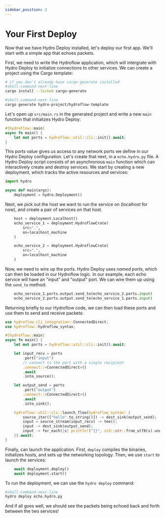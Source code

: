 ```yaml
---
sidebar_position: 3
---
```


# Your First Deploy
Now that we have Hydro Deploy installed, let's deploy our first app. We'll start with a simple app that echoes packets.

First, we need to write the Hydroflow application, which will intergrate with Hydro Deploy to initialize connections to other services. We can create a project using the Cargo template:

```bash
# if you don't already have cargo-generate installed
#shell-command-next-line
cargo install --locked cargo-generate

#shell-command-next-line
cargo generate hydro-project/hydroflow-template
```

Let's open up `src/main.rs` in the generated project and write a new `main` function that initializes Hydro Deploy:

```rust
#[hydroflow::main]
async fn main() {
    let mut ports = hydroflow::util::cli::init().await;
}
```

This ports value gives us access to any network ports we define in our Hydro Deploy configuration. Let's create that next, in a `echo.hydro.py` file. A Hydro Deploy script consists of an asynchronous `main` function which can interactively create and destroy services. We start by creating a new deployment, which tracks the active resources and services:

```python
import hydro

async def main(args):
    deployment = hydro.Deployment()
```

Next, we pick out the host we want to run the service on (localhost for now), and create a pair of services on that host.

```python
    host = deployment.Localhost()
    echo_service_1 = deployment.HydroflowCrate(
        src=".",
        on=localhost_machine
    )

    echo_service_2 = deployment.HydroflowCrate(
        src=".",
        on=localhost_machine
    )
```

Now, we need to wire up the ports. Hydro Deploy uses _named ports_, which can then be loaded in our Hydroflow logic. In our example, each echo service will have an "input" and "output" port. We can wire them up using the `send_to` method:

```python
    echo_service_1.ports.output.send_to(echo_service_2.ports.input)
    echo_service_2.ports.output.send_to(echo_service_1.ports.input)
```

Returning briefly to our Hydroflow code, we can then load these ports and use them to send and receive packets:

```rust
use hydroflow_cli_integration::ConnectedDirect;
use hydroflow::hydroflow_syntax;

#[hydroflow::main]
async fn main() {
    let mut ports = hydroflow::util::cli::init().await;

    let input_recv = ports
        .port("input")
        // connect to the port with a single recipient
        .connect::<ConnectedDirect>() 
        .await
        .into_source();

    let output_send = ports
        .port("output")
        .connect::<ConnectedDirect>() 
        .await
        .into_sink();

    hydroflow::util::cli::launch_flow(hydroflow_syntax! {
        source_iter(["hello".to_string()]) -> dest_sink(output_send);
        input = source_stream(input_recv) -> tee();
        input -> dest_sink(output_send);
        input -> for_each(|s| println!("{}", std::str::from_utf8(s).unwrap()));
    }).await;
}
```

Finally, can launch the application. First, `deploy` compiles the binaries, initializes hosts, and sets up the networking topology. Then, we use `start` to launch the services:

```python
    await deployment.deploy()
    await deployment.start()
```

To run the deployment, we can use the `hydro deploy` command:

```bash
#shell-command-next-line
hydro deploy echo.hydro.py
```

And if all goes well, we should see the packets being echoed back and forth between the two services!
